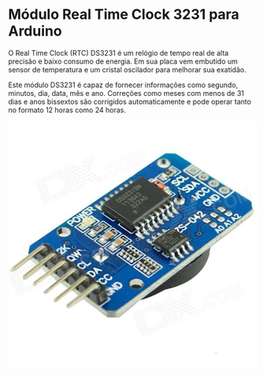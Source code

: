 # Módulo Real Time Clock 3231 para Arduino 
O Real Time Clock (RTC) DS3231 é um relógio de tempo real de alta precisão e baixo consumo de energia. Em sua placa vem embutido um sensor de temperatura e um cristal oscilador para melhorar sua exatidão.

Este módulo DS3231 é capaz de fornecer informações como segundo, minutos, dia, data, mês e ano. Correções como meses com menos de 31 dias e anos bissextos são corrigidos automaticamente e pode operar tanto no formato 12 horas como 24 horas.

![rtc](https://github.com/FelipePeretti/Modulos_Arduino_TESTE/blob/master/Modulo_RTC-DS3231__F_P__10_10_2017/rtc.jpg) 
